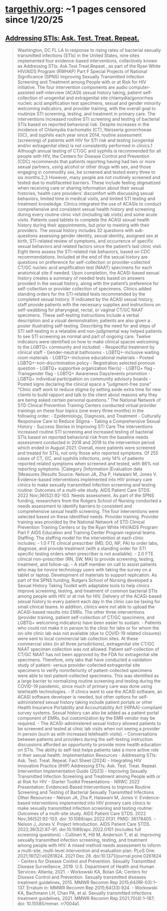 



# [targethiv.org](targethiv.org): ~1 pages censored since 1/20/25

## [Addressing STIs: Ask. Test. Treat. Repeat.](https://targethiv.org/intervention/addressing-stis-ask-test-treat-repeat)


> Washington, DC FL LA In response to rising rates of bacterial sexually transmitted infections (STIs) in the United States, nine sites implemented four evidence-based interventions, collectively known as Addressing STIs: Ask.Test.Treat.Repeat., as part of the Ryan White HIV/AIDS Program (RWHAP) Part F Special Projects of National Significance (SPNS) Improving Sexually Transmitted Infection Screening and Treatment among People with or at Risk for HIV initiative. The four intervention components are audio computer-assisted self-interview (ACASI) sexual history taking, patient self-collection of urogenital and extragenital site chlamydia/gonorrhea nucleic acid amplification test specimens, sexual and gender minority welcoming indicators, and provider training, with the overall goal to routinize STI screening, testing, and treatment in primary care. The interventions increased routine STI screening and testing of bacterial STIs based on reported behavioral risk. Despite increases in the incidence of Chlamydia trachomatis (CT), Neisseria gonorrhoeae (GC), and syphilis each year since 2014, routine assessment (screening) of patients with HIV for STI risk and testing (urogenital and/or extragenital sites) is not consistently performed in clinics.1 Although annual testing of CT/GC and syphilis is recommended for all people with HIV, the Centers for Disease Control and Prevention (CDC) recommends that patients reporting having had two or more sexual partners, using alcohol or other drugs with sex, and those engaging in commodity sex, be screened and tested every three to six months.2,3 However, many people are not routinely screened and tested due to multifaceted barriers. These include feeling stigmatized when receiving care or sharing information about their sexual histories, health care providers’ discomfort with discussing sexual behaviors, limited time in medical visits, and limited STI testing and treatment knowledge. Clinics integrated the use of ACASIs to conduct comprehensive and consistent sexual health history and screening during every routine clinic visit (including lab visits) and some acute visits. Patients used tablets to complete the ACASI sexual health history during their appointments, but prior to meeting with their providers. The sexual history includes 32 questions with sub-questions assessing gender identity, sexual identity, assigned sex at birth, STI-related review of symptoms, and occurrence of specific sexual behaviors and related factors since the patient’s last clinic visit. Eight items assess the STI-related risk behaviors, based on CDC recommendations. Included at the end of the sexual history are questions on preference for self-collection or provider-collected CT/GC nucleic acid amplification test (NAAT) specimens for each anatomical site if needed. Upon completion, the ACASI-based sexual history creates a summary of needed tests based on answers provided in the sexual history, along with the patient’s preference for self-collection or provider collection of specimens. Clinics added standing orders for the STI-related tests recommended by the completed sexual history. If indicated by the ACASI sexual history, staff provide patients with the necessary supplies and instructions on self-swabbing for pharyngeal, rectal, or vaginal CT/GC NAAT specimens. These self-testing instructions include a verbal description and a visual demonstration; patients are also given a poster illustrating self-testing. Describing the need for and steps of STI self-testing in a relatable and non-judgmental way helped patients to see STI screening as normal and part of ongoing care. Twelve indicators were identified on how to make clinical spaces welcoming to the LGBTQ+ community and included: - Respectful treatment by clinical staff - Gender-neutral bathrooms - LGBTQ+-inclusive waiting room materials - LGBTQ+-inclusive educational materials - Posted LGBTQ+-non-discrimination policy - Registration selected pronoun question - LGBTQ+ supportive organization flier(s) - LGBTQ+ flag - Transgender flag - LGBTQ+ Awareness Days/events promotion - LGBTQ+ individual participation on community advisory boards - Posted signs declaring the clinical space a "judgment-free zone" “Clinic staff work to reduce stigma by setting aside extra time for new clients to build rapport and talk to the client about reasons why they are being asked certain personal questions.” The National Network of STD Clinical Prevention Training Centers conducted virtual provider trainings on these four topics (one every three months) in the following order: - Epidemiology, Diagnosis, and Treatment - Culturally Responsive Care to Reduce Stigma - Taking a Comprehensive Sexual History - Success Stories in Improving STI Care The interventions increased routine STI screening and increased testing of bacterial STIs based on reported behavioral risk from the baseline needs assessment conducted in 2018 and 2019 to the intervention period which ended in August 2021. Overall, more patients were screened and treated for STIs, not only those who reported symptoms. Of 255 cases of CT, GC, and syphilis infections, only 14% of patients reported related symptoms when screened and tested, with 86% not reporting symptoms. |Category |Information |Evaluation data |Measures |Results Source: Nelson JA, Zha P, Halawani M, Jones V. Evidence-based interventions implemented into HIV primary care clinics to make sexually transmitted infection screening and testing routine: Outcomes of a multi-site study. AIDS Patient Care STDS. 2022 Nov;36(S2):92-103. Needs assessment. As part of the SPNS funding, researchers from the Rutgers School of Nursing conducted a needs assessment to identify barriers to consistent and comprehensive sexual health screening. The four interventions were selected based on these identified needs. Provider training. Provider training was provided by the National Network of STD Clinical Prevention Training Centers or by the Ryan White HIV/AIDS Program Part F AIDS Education and Training Center Program regional teams. Staffing. The staffing model for the intervention at each clinic includes: - 1.0 FTE clinical prescriber (MD, DO, NP, PA) to order labs, diagnose, and provide treatment (with a standing order for STI specific testing orders when prescriber is not available). - 2.0 FTE clinical non-prescriber (RN, SW, MA) to provide screening, testing, treatment, and follow-up. - A staff member on call to assist patients who may be novice technology users with taking the survey on a tablet or laptop. Development of materials to support replication. As part of the SPNS funding, Rutgers School of Nursing developed a Sexual History Taking Toolkit with adaptable tools to help clinics improve screening, testing, and treatment of common bacterial STIs among people with HIV or at risk for HIV. Delivery of the ACASI-based sexual history to every patient each day in the clinic can be taxing for small clinical teams. In addition, clinics were not able to upload the ACASI-based results into EMRs. The other three interventions (provider training, patient self-collection of CT/GC specimens, and LGBTQ+ welcoming indicators) have been easier to sustain. - Patients who could not make it in person to the clinic for labs or for whom the on-site clinic lab was not available (due to COVID-19 related closures) were sent to local commercial lab collection sites. At these commercial sites (in all three jurisdictions), extragenital site CT/GC NAAT specimen collection was not allowed. Patient self-collection of CT/GC NAAT has not been approved by the FDA for extragenital site specimens. Therefore, only labs that have conducted a validation study of patient- versus provider-collected extragenital site specimens to verify noninferiority of patient-collected specimens were able to test patient-collected specimens. This was identified as a large barrier to normalizing routine screening and testing during the COVID-19 pandemic, since much of primary care was done using telehealth technologies. - If clinics want to use the ACASI software, an ACASI software developer is needed, but other options for self-administered sexual history taking include patient portals or other Health Insurance Portability and Accountability Act (HIPAA)-compliant survey systems. Sexual history can also be added as a patient portal component of EMRs, but customization by the EMR vendor may be required. - The ACASI-administered sexual history allowed patients to be screened and tested at clinic lab visits when not seeing a provider in person (such as with increased telehealth visits). - Conversations between patients and providers during the self-testing instruction discussions afforded an opportunity to provide more health education on STIs. The ability to self-test helps patients take a more active role in their sexual health. Implementation Resources - Addressing STIs: Ask. Test. Treat. Repeat. Fact Sheet (2024) - Integrating HIV Innovative Practice (IHIP) Addressing STIs: Ask. Test. Treat. Repeat. Intervention Implementation Guide (2023) - Improving Sexually Transmitted Infection Screening and Treatment among People with or at Risk for HIV - Starter Toolkit Presentations - NRWC 2022 Presentation: Evidenced-Based Interventions to Improve Routine Screening and Testing of Bacterial Sexually Transmitted Infections Other Resources - Nelson JA, Zha P, Halawani M, Jones V. Evidence-based interventions implemented into HIV primary care clinics to make sexually transmitted infection screening and testing routine: Outcomes of a multi-site study. AIDS Patient Care STDS. 2022 Nov;36(S2):92-103. doi: 10.1089/apc.2022.0131. PMID: 36178405. - Nelson J, Jones V. Project Introduction. AIDS Patient Care STDS. 2022;36(S2):87-91. doi:10.1089/apc.2022.0101 (includes full screening questions) - Cullinen K, Hill M, Anderson T, et al. Improving sexually transmitted infection screening, testing, and treatment among people with HIV: A mixed method needs assessment to inform a multi-site, multi-level intervention and evaluation plan. PLoS One. 2021;16(12):e0261824. 2021 Dec 28. doi:10.1371/journal.pone.0261824 - Centers for Disease Control and Prevention. Sexually Transmitted Disease Surveillance, 2019. U.S. Department of Health and Human Services: Atlanta; 2021. - Workowski KA, Bolan GA; Centers for Disease Control and Prevention. Sexually transmitted diseases treatment guidelines, 2015. MMWR Recomm Rep 2015;64(RR-03):1–137. Erratum in: MMWR Recomm Rep 2015;64(33):924. - Workowski KA, Bachmann LH, Chan PA, et al. Sexually transmitted infections treatment guidelines, 2021. MMWR Recomm Rep 2021;70(4):1–187; doi: 10.15585/mmwr. rr7004a1.